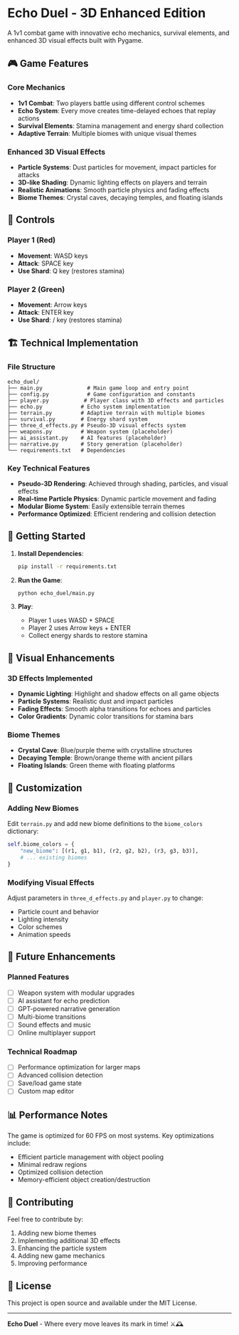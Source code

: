 # Echo Duel - 3D Enhanced Edition

A 1v1 combat game with innovative echo mechanics, survival elements, and enhanced 3D visual effects built with Pygame.

## 🎮 Game Features

### Core Mechanics
- **1v1 Combat**: Two players battle using different control schemes
- **Echo System**: Every move creates time-delayed echoes that replay actions
- **Survival Elements**: Stamina management and energy shard collection
- **Adaptive Terrain**: Multiple biomes with unique visual themes

### Enhanced 3D Visual Effects
- **Particle Systems**: Dust particles for movement, impact particles for attacks
- **3D-like Shading**: Dynamic lighting effects on players and terrain
- **Realistic Animations**: Smooth particle physics and fading effects
- **Biome Themes**: Crystal caves, decaying temples, and floating islands

## 🎯 Controls

### Player 1 (Red)
- **Movement**: WASD keys
- **Attack**: SPACE key
- **Use Shard**: Q key (restores stamina)

### Player 2 (Green)
- **Movement**: Arrow keys
- **Attack**: ENTER key
- **Use Shard**: / key (restores stamina)

## 🏗️ Technical Implementation

### File Structure
```
echo_duel/
├── main.py              # Main game loop and entry point
├── config.py            # Game configuration and constants
├── player.py           # Player class with 3D effects and particles
├── echo.py            # Echo system implementation
├── terrain.py         # Adaptive terrain with multiple biomes
├── survival.py        # Energy shard system
├── three_d_effects.py # Pseudo-3D visual effects system
├── weapons.py         # Weapon system (placeholder)
├── ai_assistant.py    # AI features (placeholder)
├── narrative.py       # Story generation (placeholder)
└── requirements.txt   # Dependencies
```

### Key Technical Features
- **Pseudo-3D Rendering**: Achieved through shading, particles, and visual effects
- **Real-time Particle Physics**: Dynamic particle movement and fading
- **Modular Biome System**: Easily extensible terrain themes
- **Performance Optimized**: Efficient rendering and collision detection

## 🚀 Getting Started

1. **Install Dependencies**:
   ```bash
   pip install -r requirements.txt
   ```

2. **Run the Game**:
   ```bash
   python echo_duel/main.py
   ```

3. **Play**:
   - Player 1 uses WASD + SPACE
   - Player 2 uses Arrow keys + ENTER
   - Collect energy shards to restore stamina

## 🎨 Visual Enhancements

### 3D Effects Implemented
- **Dynamic Lighting**: Highlight and shadow effects on all game objects
- **Particle Systems**: Realistic dust and impact particles
- **Fading Effects**: Smooth alpha transitions for echoes and particles
- **Color Gradients**: Dynamic color transitions for stamina bars

### Biome Themes
- **Crystal Cave**: Blue/purple theme with crystalline structures
- **Decaying Temple**: Brown/orange theme with ancient pillars
- **Floating Islands**: Green theme with floating platforms

## 🔧 Customization

### Adding New Biomes
Edit `terrain.py` and add new biome definitions to the `biome_colors` dictionary:

```python
self.biome_colors = {
    "new_biome": [(r1, g1, b1), (r2, g2, b2), (r3, g3, b3)],
    # ... existing biomes
}
```

### Modifying Visual Effects
Adjust parameters in `three_d_effects.py` and `player.py` to change:
- Particle count and behavior
- Lighting intensity
- Color schemes
- Animation speeds

## 🎯 Future Enhancements

### Planned Features
- [ ] Weapon system with modular upgrades
- [ ] AI assistant for echo prediction
- [ ] GPT-powered narrative generation
- [ ] Multi-biome transitions
- [ ] Sound effects and music
- [ ] Online multiplayer support

### Technical Roadmap
- [ ] Performance optimization for larger maps
- [ ] Advanced collision detection
- [ ] Save/load game state
- [ ] Custom map editor

## 📊 Performance Notes

The game is optimized for 60 FPS on most systems. Key optimizations include:
- Efficient particle management with object pooling
- Minimal redraw regions
- Optimized collision detection
- Memory-efficient object creation/destruction

## 🤝 Contributing

Feel free to contribute by:
1. Adding new biome themes
2. Implementing additional 3D effects
3. Enhancing the particle system
4. Adding new game mechanics
5. Improving performance

## 📝 License

This project is open source and available under the MIT License.

---

**Echo Duel** - Where every move leaves its mark in time! ⚔️🕰️

